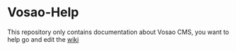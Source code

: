Vosao-Help
==========

This repository only contains documentation about Vosao CMS, you want to help
go and edit the [wiki](https://github.com/NetoBuenrostro/Vosao-Help/wiki)

